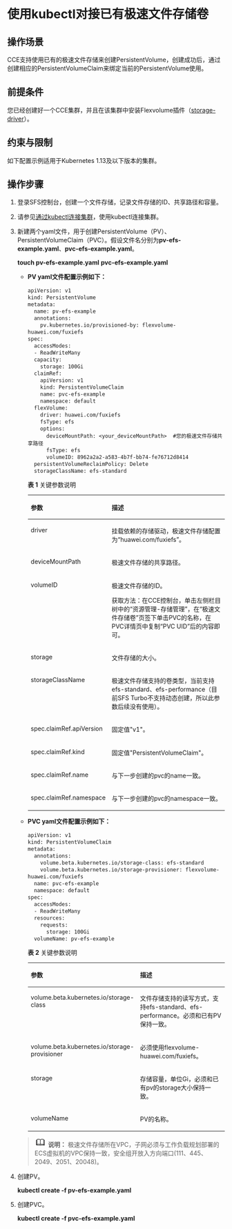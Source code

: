 # 使用kubectl对接已有极速文件存储卷<a name="cce_01_0332"></a>

## 操作场景<a name="section1062914713566"></a>

CCE支持使用已有的极速文件存储来创建PersistentVolume，创建成功后，通过创建相应的PersistentVolumeClaim来绑定当前的PersistentVolume使用。

## 前提条件<a name="section1640173074515"></a>

您已经创建好一个CCE集群，并且在该集群中安装Flexvolume插件（[storage-driver](storage-driver（系统资源插件-必装）.md)）。

## 约束与限制<a name="section946015116135"></a>

如下配置示例适用于Kubernetes 1.13及以下版本的集群。

## 操作步骤<a name="section1530655595611"></a>

1.  登录SFS控制台，创建一个文件存储，记录文件存储的ID、共享路径和容量。
2.  请参见[通过kubectl连接集群](通过kubectl连接集群-7.md)，使用kubectl连接集群。
3.  新建两个yaml文件，用于创建PersistentVolume（PV）、PersistentVolumeClaim（PVC）。假设文件名分别为**pv-efs-example.yaml**、**pvc-efs-example.yaml**。

    **touch pv-efs-example.yaml** **pvc-efs-example.yaml**

    -   **PV yaml文件配置示例如下：**

        ```
        apiVersion: v1 
        kind: PersistentVolume 
        metadata: 
          name: pv-efs-example 
          annotations:
            pv.kubernetes.io/provisioned-by: flexvolume-huawei.com/fuxiefs
        spec: 
          accessModes: 
          - ReadWriteMany 
          capacity: 
            storage: 100Gi 
          claimRef:
            apiVersion: v1
            kind: PersistentVolumeClaim
            name: pvc-efs-example
            namespace: default
          flexVolume: 
            driver: huawei.com/fuxiefs 
            fsType: efs 
            options: 
              deviceMountPath: <your_deviceMountPath>  #您的极速文件存储共享路径 
              fsType: efs 
              volumeID: 8962a2a2-a583-4b7f-bb74-fe76712d8414 
          persistentVolumeReclaimPolicy: Delete 
          storageClassName: efs-standard
        ```

        **表 1**  关键参数说明

        <a name="table1857613471103"></a>
        <table><thead align="left"><tr id="row65751147161014"><th class="cellrowborder" valign="top" width="32.32%" id="mcps1.2.3.1.1"><p id="p10575114719102"><a name="p10575114719102"></a><a name="p10575114719102"></a>参数</p>
        </th>
        <th class="cellrowborder" valign="top" width="67.67999999999999%" id="mcps1.2.3.1.2"><p id="p1357534717101"><a name="p1357534717101"></a><a name="p1357534717101"></a>描述</p>
        </th>
        </tr>
        </thead>
        <tbody><tr id="row15756477108"><td class="cellrowborder" valign="top" width="32.32%" headers="mcps1.2.3.1.1 "><p id="p1557564718103"><a name="p1557564718103"></a><a name="p1557564718103"></a>driver</p>
        </td>
        <td class="cellrowborder" valign="top" width="67.67999999999999%" headers="mcps1.2.3.1.2 "><p id="p2575114791013"><a name="p2575114791013"></a><a name="p2575114791013"></a>挂载依赖的存储驱动，极速文件存储配置为“huawei.com/fuxiefs”。</p>
        </td>
        </tr>
        <tr id="row5575134713108"><td class="cellrowborder" valign="top" width="32.32%" headers="mcps1.2.3.1.1 "><p id="p8575164721010"><a name="p8575164721010"></a><a name="p8575164721010"></a>deviceMountPath</p>
        </td>
        <td class="cellrowborder" valign="top" width="67.67999999999999%" headers="mcps1.2.3.1.2 "><p id="p8575124761010"><a name="p8575124761010"></a><a name="p8575124761010"></a>极速文件存储的共享路径。</p>
        </td>
        </tr>
        <tr id="row957514731018"><td class="cellrowborder" valign="top" width="32.32%" headers="mcps1.2.3.1.1 "><p id="p115758475102"><a name="p115758475102"></a><a name="p115758475102"></a>volumeID</p>
        </td>
        <td class="cellrowborder" valign="top" width="67.67999999999999%" headers="mcps1.2.3.1.2 "><p id="p205751747141012"><a name="p205751747141012"></a><a name="p205751747141012"></a>极速文件存储的ID。</p>
        <p id="p14575124751019"><a name="p14575124751019"></a><a name="p14575124751019"></a>获取方法：在CCE控制台，单击左侧栏目树中的<span class="uicontrol" id="uicontrol457515472101"><a name="uicontrol457515472101"></a><a name="uicontrol457515472101"></a>“资源管理-存储管理”</span>，在<span class="uicontrol" id="uicontrol9575154731010"><a name="uicontrol9575154731010"></a><a name="uicontrol9575154731010"></a>“极速文件存储卷”</span>页签下单击PVC的名称，在PVC详情页中复制<span class="uicontrol" id="uicontrol9575154716101"><a name="uicontrol9575154716101"></a><a name="uicontrol9575154716101"></a>“PVC UID”</span>后的内容即可。</p>
        </td>
        </tr>
        <tr id="row75761347101016"><td class="cellrowborder" valign="top" width="32.32%" headers="mcps1.2.3.1.1 "><p id="p18575147131016"><a name="p18575147131016"></a><a name="p18575147131016"></a>storage</p>
        </td>
        <td class="cellrowborder" valign="top" width="67.67999999999999%" headers="mcps1.2.3.1.2 "><p id="p115751479106"><a name="p115751479106"></a><a name="p115751479106"></a>文件存储的大小。</p>
        </td>
        </tr>
        <tr id="row2057617470102"><td class="cellrowborder" valign="top" width="32.32%" headers="mcps1.2.3.1.1 "><p id="p557614715108"><a name="p557614715108"></a><a name="p557614715108"></a>storageClassName</p>
        </td>
        <td class="cellrowborder" valign="top" width="67.67999999999999%" headers="mcps1.2.3.1.2 "><p id="p45761947201014"><a name="p45761947201014"></a><a name="p45761947201014"></a>极速文件存储支持的卷类型，当前支持efs-standard、efs-performance（目前SFS Turbo不支持动态创建，所以此参数后续没有使用）。</p>
        </td>
        </tr>
        <tr id="row17100922145816"><td class="cellrowborder" valign="top" width="32.32%" headers="mcps1.2.3.1.1 "><p id="p31001822145820"><a name="p31001822145820"></a><a name="p31001822145820"></a>spec.claimRef.apiVersion</p>
        </td>
        <td class="cellrowborder" valign="top" width="67.67999999999999%" headers="mcps1.2.3.1.2 "><p id="p21000227587"><a name="p21000227587"></a><a name="p21000227587"></a>固定值"v1"。</p>
        </td>
        </tr>
        <tr id="row19278192545812"><td class="cellrowborder" valign="top" width="32.32%" headers="mcps1.2.3.1.1 "><p id="p122788253581"><a name="p122788253581"></a><a name="p122788253581"></a>spec.claimRef.kind</p>
        </td>
        <td class="cellrowborder" valign="top" width="67.67999999999999%" headers="mcps1.2.3.1.2 "><p id="p20278325145819"><a name="p20278325145819"></a><a name="p20278325145819"></a>固定值"PersistentVolumeClaim"。</p>
        </td>
        </tr>
        <tr id="row275172845812"><td class="cellrowborder" valign="top" width="32.32%" headers="mcps1.2.3.1.1 "><p id="p13753281589"><a name="p13753281589"></a><a name="p13753281589"></a>spec.claimRef.name</p>
        </td>
        <td class="cellrowborder" valign="top" width="67.67999999999999%" headers="mcps1.2.3.1.2 "><p id="p1175172855817"><a name="p1175172855817"></a><a name="p1175172855817"></a>与下一步创建的pvc的name一致。</p>
        </td>
        </tr>
        <tr id="row9112631195811"><td class="cellrowborder" valign="top" width="32.32%" headers="mcps1.2.3.1.1 "><p id="p101121531185818"><a name="p101121531185818"></a><a name="p101121531185818"></a>spec.claimRef.namespace</p>
        </td>
        <td class="cellrowborder" valign="top" width="67.67999999999999%" headers="mcps1.2.3.1.2 "><p id="p10112531115815"><a name="p10112531115815"></a><a name="p10112531115815"></a>与下一步创建的pvc的namespace一致。</p>
        </td>
        </tr>
        </tbody>
        </table>

    -   **PVC yaml文件配置示例如下：**

        ```
        apiVersion: v1 
        kind: PersistentVolumeClaim 
        metadata: 
          annotations: 
            volume.beta.kubernetes.io/storage-class: efs-standard 
            volume.beta.kubernetes.io/storage-provisioner: flexvolume-huawei.com/fuxiefs 
          name: pvc-efs-example 
          namespace: default 
        spec: 
          accessModes: 
          - ReadWriteMany 
          resources: 
            requests: 
              storage: 100Gi 
          volumeName: pv-efs-example
        ```

        **表 2**  关键参数说明

        <a name="table1739110557150"></a>
        <table><thead align="left"><tr id="row439135512158"><th class="cellrowborder" valign="top" width="39.46%" id="mcps1.2.3.1.1"><p id="p11391105571516"><a name="p11391105571516"></a><a name="p11391105571516"></a>参数</p>
        </th>
        <th class="cellrowborder" valign="top" width="60.540000000000006%" id="mcps1.2.3.1.2"><p id="p439255513157"><a name="p439255513157"></a><a name="p439255513157"></a>描述</p>
        </th>
        </tr>
        </thead>
        <tbody><tr id="row739215556154"><td class="cellrowborder" valign="top" width="39.46%" headers="mcps1.2.3.1.1 "><p id="p3131325191618"><a name="p3131325191618"></a><a name="p3131325191618"></a>volume.beta.kubernetes.io/storage-class</p>
        </td>
        <td class="cellrowborder" valign="top" width="60.540000000000006%" headers="mcps1.2.3.1.2 "><p id="p23923555150"><a name="p23923555150"></a><a name="p23923555150"></a>文件存储支持的读写方式，支持efs-standard、efs-performance。必须和已有PV保持一致。</p>
        </td>
        </tr>
        <tr id="row18143134041612"><td class="cellrowborder" valign="top" width="39.46%" headers="mcps1.2.3.1.1 "><p id="p11431840161611"><a name="p11431840161611"></a><a name="p11431840161611"></a>volume.beta.kubernetes.io/storage-provisioner</p>
        </td>
        <td class="cellrowborder" valign="top" width="60.540000000000006%" headers="mcps1.2.3.1.2 "><p id="p714434016164"><a name="p714434016164"></a><a name="p714434016164"></a>必须使用flexvolume-huawei.com/fuxiefs。</p>
        </td>
        </tr>
        <tr id="row1339295514152"><td class="cellrowborder" valign="top" width="39.46%" headers="mcps1.2.3.1.1 "><p id="p83921559156"><a name="p83921559156"></a><a name="p83921559156"></a>storage</p>
        </td>
        <td class="cellrowborder" valign="top" width="60.540000000000006%" headers="mcps1.2.3.1.2 "><p id="p1839395518152"><a name="p1839395518152"></a><a name="p1839395518152"></a>存储容量，单位Gi，必须和已有pv的storage大小保持一致。</p>
        </td>
        </tr>
        <tr id="row1339365571519"><td class="cellrowborder" valign="top" width="39.46%" headers="mcps1.2.3.1.1 "><p id="p239365513155"><a name="p239365513155"></a><a name="p239365513155"></a>volumeName</p>
        </td>
        <td class="cellrowborder" valign="top" width="60.540000000000006%" headers="mcps1.2.3.1.2 "><p id="p10393455131513"><a name="p10393455131513"></a><a name="p10393455131513"></a>PV的名称。</p>
        </td>
        </tr>
        </tbody>
        </table>

    >![](public_sys-resources/icon-note.gif) **说明：** 
    >极速文件存储所在VPC，子网必须与工作负载规划部署的ECS虚拟机的VPC保持一致，安全组开放入方向端口\(111、445、2049、2051、20048\)。

4.  创建PV。

    **kubectl create -f pv-efs-example.yaml**

5.  创建PVC。

    **kubectl create -f pvc-efs-example.yaml**


